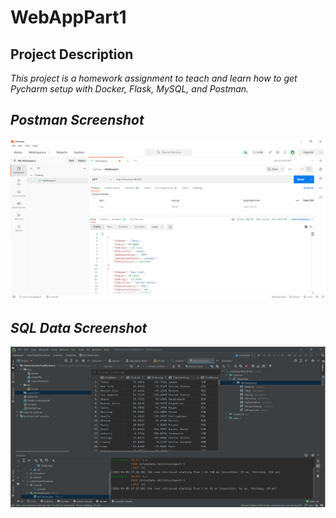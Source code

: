 # WebAppPart1

## Project Description

*This project is a homework assignment to teach and learn how to get Pycharm setup with Docker, Flask, MySQL, and Postman.*

## *Postman Screenshot*

![postman request output](screenshots/postman.png)

## *SQL Data Screenshot*

![pycharm data query](screenshots/query.png)